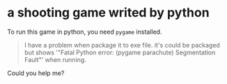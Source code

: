 # a shooting game writed by python

To run this game in python, you need `pygame` installed.

 > I have a problem when package it to exe file.
 > it's could be packaged but shows '"Fatal Python error: (pygame parachute) Segmentation Fault"' when running.

Could you help me?